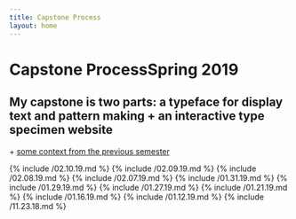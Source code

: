 ```yaml
---
title: Capstone Process
layout: home
---
```

# <span id="title">Capstone Process</span><span id="date">Spring 2019</span>

## My capstone is two parts: a typeface for display text and pattern making + an interactive type specimen website

<span>+</span> [some context from the previous semester](https://vannavu.com/referencerepository/)

{% include /02.10.19.md %}
{% include /02.09.19.md %}
{% include /02.08.19.md %}
{% include /02.07.19.md %}
{% include /01.31.19.md %}
{% include /01.29.19.md %}
{% include /01.27.19.md %}
{% include /01.21.19.md %}
{% include /01.16.19.md %}
{% include /01.12.19.md %}
{% include /11.23.18.md %}
